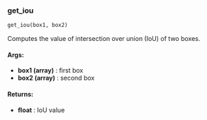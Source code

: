 

### get_iou
```python
get_iou(box1, box2)
```
Computes the value of intersection over union (IoU) of two boxes.

#### Args:

* **box1 (array)** :  first box
* **box2 (array)** :  second box

#### Returns:

* **float** :  IoU value